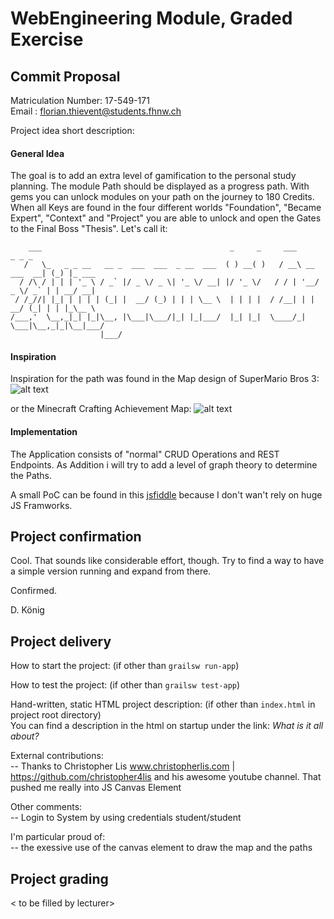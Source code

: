 # WebEngineering Module, Graded Exercise

## Commit Proposal

Matriculation Number: 17-549-171  
Email               : florian.thievent@students.fhnw.ch

Project idea short description: 

#### General Idea
The goal is to add an extra level of gamification to the personal study planning. The module Path should be displayed as a progress path. With gems you can unlock modules on your path on the journey to 180 Credits. When all Keys are found in the four different worlds "Foundation", "Became Expert", "Context" and "Project" you are able to unlock and open the Gates to the Final Boss "Thesis".
Let's call it:  

```
    ___                                          _     _     ___             _ _ _       
   /   \_   _ _ __   __ _  ___  ___  _ __  ___  ( ) __( )   / __\ __ ___  __| (_) |_ ___ 
  / /\ / | | | '_ \ / _` |/ _ \/ _ \| '_ \/ __| |/ '_ \/   / / | '__/ _ \/ _` | | __/ __|
 / /_//| |_| | | | | (_| |  __/ (_) | | | \__ \  | | | |  / /__| | |  __/ (_| | | |_\__ \
/___,'  \__,_|_| |_|\__, |\___|\___/|_| |_|___/  |_| |_|  \____/_|  \___|\__,_|_|\__|___/
                    |___/                                                                                                                  
```

#### Inspiration
Inspiration for the path was found in the Map design of SuperMario Bros 3:
![alt text](https://proxy.duckduckgo.com/iu/?u=https%3A%2F%2Ftse2.mm.bing.net%2Fth%3Fid%3DOIP.YULN5mCL_ST697b7LPuH5gHaEl%26pid%3DApi&f=1 "SuperMario 2 Map Design")


or the Minecraft Crafting Achievement Map:
![alt text](https://proxy.duckduckgo.com/iu/?u=https%3A%2F%2Fguides.gamepressure.com%2Fminecraft%2Fgfx%2Fword%2F857280359.jpg&f=1 "Minecraft Achievement Map")

#### Implementation
The Application consists of "normal" CRUD Operations and REST Endpoints. As Addition i will try to add a level of graph theory to determine the Paths. 

A small PoC can be found in this [jsfiddle](https://jsfiddle.net/lichtwellenreiter/vr5e7fg3/) because I don't wan't rely on huge JS Framworks.

## Project confirmation

Cool. That sounds like considerable effort, though.
Try to find a way to have a simple version running and expand from there.

Confirmed.

D. König


## Project delivery <to be filled by student>

How to start the project: (if other than `grailsw run-app`)

How to test the project:  (if other than `grailsw test-app`)

Hand-written, static HTML 
project description:      (if other than `index.html` in project root directory)  
You can find a description in the html on startup under the link: _What is it all about?_

External contributions:  
-- Thanks to Christopher Lis www.christopherlis.com | https://github.com/christopher4lis and his awesome youtube channel. That pushed me really into JS Canvas Element

Other comments:  
-- Login to System by using credentials student/student

I'm particular proud of:  
-- the exessive use of the canvas element to draw the map and the paths


## Project grading 

< to be filled by lecturer>
